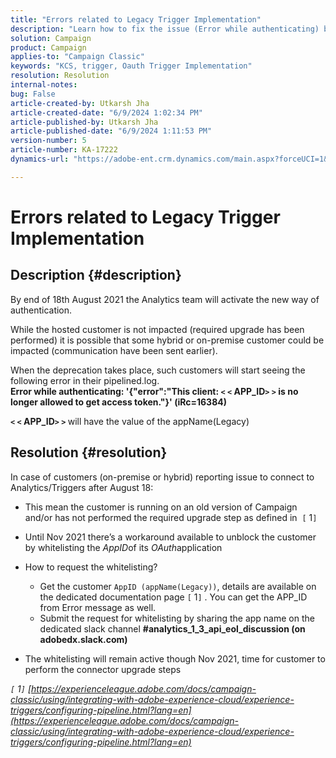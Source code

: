 ```yaml
---
title: "Errors related to Legacy Trigger Implementation"
description: "Learn how to fix the issue (Error while authenticating) by whitelisting the AppID of its OAuth application."
solution: Campaign
product: Campaign
applies-to: "Campaign Classic"
keywords: "KCS, trigger, Oauth Trigger Implementation"
resolution: Resolution
internal-notes: 
bug: False
article-created-by: Utkarsh Jha
article-created-date: "6/9/2024 1:02:34 PM"
article-published-by: Utkarsh Jha
article-published-date: "6/9/2024 1:11:53 PM"
version-number: 5
article-number: KA-17222
dynamics-url: "https://adobe-ent.crm.dynamics.com/main.aspx?forceUCI=1&pagetype=entityrecord&etn=knowledgearticle&id=1763e584-6026-ef11-840b-6045bd006704"

---
```

# Errors related to Legacy Trigger Implementation

## Description {#description}


By end of 18th August 2021 the Analytics team will activate the new way of authentication.

While the hosted customer is not impacted (required upgrade has been performed) it is possible that some hybrid or on-premise customer could be impacted (communication have been sent earlier).

When the deprecation takes place, such customers will start seeing the following error in their pipelined.log.
<b>Error while authenticating: '{"error":"This client: `<` `<` APP_ID`>` `>`  is no longer allowed to get access token."}' (iRc=16384)</b>

<b>`<` `<` APP_ID`>` `>` </b> will have the value of the appName(Legacy)


## Resolution {#resolution}


In case of customers (on-premise or hybrid) reporting issue to connect to Analytics/Triggers after August 18:

- This mean the customer is running on an old version of Campaign and/or has not performed the required upgrade step as defined in  `[` 1`]`
- Until Nov 2021 there’s a workaround available to unblock the customer by whitelisting the *AppID*of its *OAuth*application
- How to request the whitelisting?

    - Get the customer `AppID (appName(Legacy))`, details are available on the dedicated documentation page `[` 1`]` . You can get the APP_ID from Error message as well.
    - Submit the request for whitelisting by sharing the app name on the dedicated slack channel <b>#analytics_1_3_api_eol_discussion (on adobedx.slack.com)</b>
- The whitelisting will remain active though Nov 2021, time for customer to perform the connector upgrade steps


*`[` 1`]`  [https://experienceleague.adobe.com/docs/campaign-classic/using/integrating-with-adobe-experience-cloud/experience-triggers/configuring-pipeline.html?lang=en](https://experienceleague.adobe.com/docs/campaign-classic/using/integrating-with-adobe-experience-cloud/experience-triggers/configuring-pipeline.html?lang=en)*
